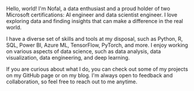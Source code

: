 Hello, world! I'm Nofal, a data enthusiast and a proud holder of two Microsoft certifications: AI engineer and data scientist engineer. I love exploring data and finding insights that can make a difference in the real world.

I have a diverse set of skills and tools at my disposal, such as Python, R, SQL, Power BI, Azure ML, TensorFlow, PyTorch, and more. I enjoy working on various aspects of data science, such as data analysis, data visualization, data engineering, and deep learning.

If you are curious about what I do, you can check out some of my projects on my GitHub page or on my blog. I'm always open to feedback and collaboration, so feel free to reach out to me anytime.